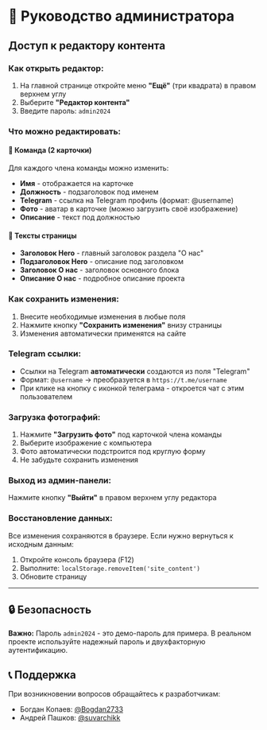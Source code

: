 # 📝 Руководство администратора

## Доступ к редактору контента

### Как открыть редактор:
1. На главной странице откройте меню **"Ещё"** (три квадрата) в правом верхнем углу
2. Выберите **"Редактор контента"**
3. Введите пароль: `admin2024`

### Что можно редактировать:

#### 👥 Команда (2 карточки)
Для каждого члена команды можно изменить:
- **Имя** - отображается на карточке
- **Должность** - подзаголовок под именем
- **Telegram** - ссылка на Telegram профиль (формат: @username)
- **Фото** - аватар в карточке (можно загрузить своё изображение)
- **Описание** - текст под должностью

#### 📄 Тексты страницы
- **Заголовок Hero** - главный заголовок раздела "О нас"
- **Подзаголовок Hero** - описание под заголовком
- **Заголовок О нас** - заголовок основного блока
- **Описание О нас** - подробное описание проекта

### Как сохранить изменения:
1. Внесите необходимые изменения в любые поля
2. Нажмите кнопку **"Сохранить изменения"** внизу страницы
3. Изменения автоматически применятся на сайте

### Telegram ссылки:
- Ссылки на Telegram **автоматически** создаются из поля "Telegram"
- Формат: `@username` → преобразуется в `https://t.me/username`
- При клике на кнопку с иконкой телеграма - откроется чат с этим пользователем

### Загрузка фотографий:
1. Нажмите **"Загрузить фото"** под карточкой члена команды
2. Выберите изображение с компьютера
3. Фото автоматически подстроится под круглую форму
4. Не забудьте сохранить изменения

### Выход из админ-панели:
Нажмите кнопку **"Выйти"** в правом верхнем углу редактора

### Восстановление данных:
Все изменения сохраняются в браузере. Если нужно вернуться к исходным данным:
1. Откройте консоль браузера (F12)
2. Выполните: `localStorage.removeItem('site_content')`
3. Обновите страницу

---

## 🔒 Безопасность

**Важно:** Пароль `admin2024` - это демо-пароль для примера. 
В реальном проекте используйте надежный пароль и двухфакторную аутентификацию.

## 📞 Поддержка

При возникновении вопросов обращайтесь к разработчикам:
- Богдан Копаев: [@Bogdan2733](https://t.me/Bogdan2733)
- Андрей Пашков: [@suvarchikk](https://t.me/suvarchikk)
